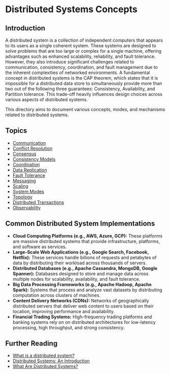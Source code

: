 # Distributed Systems Concepts

## Introduction

A distributed system is a collection of independent computers that appears to its users as a single coherent system. These systems are designed to solve problems that are too large or complex for a single machine, offering advantages such as enhanced scalability, reliability, and fault tolerance. However, they also introduce significant challenges related to communication, consistency, coordination, and fault management due to the inherent complexities of networked environments. A fundamental concept in distributed systems is the CAP theorem, which states that it is impossible for a distributed data store to simultaneously provide more than two out of the following three guarantees: Consistency, Availability, and Partition tolerance. This trade-off heavily influences design choices across various aspects of distributed systems.

This directory aims to document various concepts, modes, and mechanisms related to distributed systems.

## Topics

- [Communication](./communication/README.md)
- [Conflict Resolution](./conflict-resolution/README.md)
- [Consensus](./coordination/consensus/README.md)
- [Consistency Models](./consistency-models/README.md)
- [Coordination](./coordination/README.md)
- [Data Replication](./data-replication/README.md)
- [Fault Tolerance](./fault-tolerance/README.md)
- [Messaging](./messaging/README.md)
- [Scaling](./scaling/README.md)
- [System Modes](./system-mode/README.md)
- [Topology](./topology/README.md)
- [Distributed Transactions](./distributed-transactions/README.md)
- [Observability](./observability/README.md)

## Common Distributed System Implementations

-   **Cloud Computing Platforms (e.g., AWS, Azure, GCP):** These platforms are massive distributed systems that provide infrastructure, platforms, and software as services.
-   **Large-Scale Web Applications (e.g., Google Search, Facebook, Netflix):** These services handle billions of requests and petabytes of data by distributing their workload across thousands of servers.
-   **Distributed Databases (e.g., Apache Cassandra, MongoDB, Google Spanner):** Databases designed to store and manage data across multiple nodes for scalability, availability, and fault tolerance.
-   **Big Data Processing Frameworks (e.g., Apache Hadoop, Apache Spark):** Systems that process and analyze vast datasets by distributing computation across clusters of machines.
-   **Content Delivery Networks (CDNs):** Networks of geographically distributed servers that deliver web content to users based on their location, improving performance and availability.
-   **Financial Trading Systems:** High-frequency trading platforms and banking systems rely on on distributed architectures for low-latency processing, high throughput, and strong consistency.

## Further Reading

-   [What is a distributed system?](https://www.atlassian.com/microservices/microservices-architecture/distributed-architecture)
-   [Distributed Systems: An Introduction](https://www.confluent.io/learn/distributed-systems/)
-   [What Are Distributed Systems?](https://www.splunk.com/en_us/blog/learn/distributed-systems.html)
